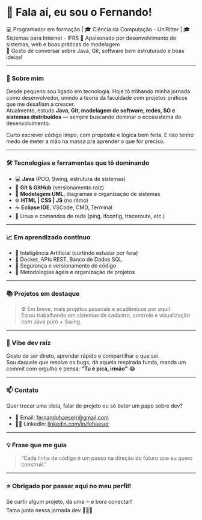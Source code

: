# 👋 Fala aí, eu sou o Fernando!

💻 Programador em formação | 🎓 Ciência da Computação - UniRitter | 🎓 Sistemas para Internet - IFRS
🚀 Apaixonado por desenvolvimento de sistemas, web e boas práticas de modelagem  
💬 Gosto de conversar sobre Java, Git, software bem estruturado e boas ideias!

---

### 🧠 Sobre mim

Desde pequeno sou ligado em tecnologia. Hoje tô trilhando minha jornada como desenvolvedor, unindo a teoria da faculdade com projetos práticos que me desafiam a crescer.  
Atualmente, estudo **Java, Git, modelagem de software, redes, SO e sistemas distribuídos** — sempre buscando dominar o ecossistema do desenvolvimento.

Curto escrever código limpo, com propósito e lógica bem feita. E não tenho medo de meter a mão na massa pra aprender o que for preciso.

---

### 🛠️ Tecnologias e ferramentas que tô dominando

- 💻 **Java** (POO, Swing, estrutura de sistemas)
- 🔧 **Git & GitHub** (versionamento raiz)
- 🧱 **Modelagem UML**, diagramas e organização de sistemas
- 🌐 **HTML | CSS | JS** (no ritmo)
- ☕ **Eclipse IDE**, VSCode, CMD, Terminal
- 🐧 Linux e comandos de rede (ping, ifconfig, traceroute, etc.)

---

### 📈 Em aprendizado contínuo

- 🧠 Inteligência Artificial (curtindo estudar por fora)
- 🧰 Docker, APIs REST, Banco de Dados SQL
- 🔐 Segurança e versionamento de código
- 🌱 Metodologias ágeis e organização de projetos

---

### 📚 Projetos em destaque

> ⚙️ Em breve, mais projetos pessoais e acadêmicos por aqui!  
> Estou trabalhando em sistemas de cadastro, controle e visualização com Java puro + Swing.

---

### 💬 Vibe dev raiz

Gosto de ser direto, aprender rápido e compartilhar o que sei.  
Sou daquele que resolve os bugs, dá aquela respirada funda, manda um commit com orgulho e pensa: **"Tu é pica, irmão"** 😂

---

### 📫 Contato

Quer trocar uma ideia, falar de projeto ou só bater um papo sobre dev?

- 📧 Email: fernandohaeserr@gmail.com
- 🧑‍💻 LinkedIn: [linkedin.com/in/fehaeser](https://linkedin.com/in/fehaeser)

---

### 💡 Frase que me guia

> “Cada linha de código é um passo na direção do futuro que eu quero construir.”  

---

### ⭐ Obrigado por passar aqui no meu perfil!

Se curtir algum projeto, dá uma ⭐ e bora conectar!  
Tamo junto nessa jornada dev 🚀👨‍💻
